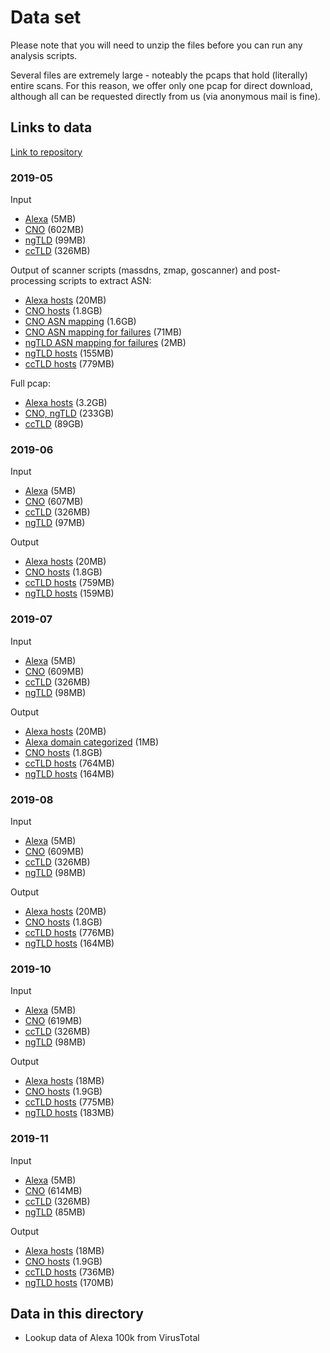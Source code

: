 # Data set

Please note that you will need to unzip the files before you can run any analysis scripts.

Several files are extremely large - noteably the pcaps that hold (literally)
entire scans. For this reason, we offer only one pcap for direct download,
although all can be requested directly from us (via anonymous mail is fine).

## Links to data

[Link to repository](https://dx.doi.org/10.25606/SURF.ec84cf2afb7e9096)

### 2019-05

Input
- [Alexa](https://hdl.handle.net/11112/78A5B824-0B9F-4394-AE33-FDE714F4F63C) (5MB)
- [CNO](https://hdl.handle.net/11112/BDFF5D90-EC60-4869-B82E-170D6817D8D4) (602MB)
- [ngTLD](https://hdl.handle.net/11112/63CBEE40-9045-4B21-81E9-0BFDB49AD126) (99MB)
- [ccTLD](https://hdl.handle.net/11112/ACFC6F9A-0581-43A1-A772-6F654F1ACC25) (326MB)

Output of scanner scripts (massdns, zmap, goscanner) and post-processing scripts to extract ASN:
- [Alexa hosts](https://hdl.handle.net/11112/618134EC-5242-4926-8830-492702E73D1B) (20MB)
- [CNO hosts](https://hdl.handle.net/11112/625FC11F-47E6-4831-9E46-4C3A28EB8EBC) (1.8GB)
- [CNO ASN mapping](https://hdl.handle.net/11112/68FD3AA6-4D42-4499-BE2C-EEA07D7450E9) (1.6GB)
- [CNO ASN mapping for failures](https://hdl.handle.net/11112/54F5CEB5-1A31-4D95-BC07-56FEFAA12680) (71MB)
- [ngTLD ASN mapping for failures](https://hdl.handle.net/11112/DF6F568F-6A59-48FA-A31E-2718EF153B9E) (2MB)
- [ngTLD hosts](https://hdl.handle.net/11112/EA41519C-11EA-4435-9397-79CCB25F301D) (155MB)
- [ccTLD hosts](https://hdl.handle.net/11112/C60C18D9-CEF4-44DB-A2C9-A736128FC06E) (779MB)

Full pcap:
- [Alexa hosts](https://hdl.handle.net/11112/37F57821-FA3D-4D2E-8552-D5414CB1FD38) (3.2GB)
- [CNO, ngTLD](https://hdl.handle.net/11112/AC472A67-B14C-48A9-9F60-FE9B41FB29D1) (233GB)
- [ccTLD](https://hdl.handle.net/11112/3AC4A2FC-4242-493E-92B1-AF86084D6F26) (89GB)

### 2019-06

Input
- [Alexa](https://hdl.handle.net/11112/DBE20C74-D82C-475B-BB4D-D69F4D5A2BCB) (5MB)
- [CNO](https://hdl.handle.net/11112/E70943ED-6F08-4963-830D-B7E95A38D280) (607MB)
- [ccTLD](https://hdl.handle.net/11112/EAF7E770-DBAF-4D19-8B04-B3480BBAED12) (326MB)
- [ngTLD](https://hdl.handle.net/11112/D7662292-9817-4AE5-AA13-3F962C8ACC15) (97MB)

Output
- [Alexa hosts](https://hdl.handle.net/11112/C986BAA6-31C4-494C-98A3-2044588FB244) (20MB)
- [CNO hosts](https://hdl.handle.net/11112/173D9C04-1BF7-48FD-877F-84046CE3252D) (1.8GB)
- [ccTLD hosts](https://hdl.handle.net/11112/C6E734EF-0FA2-4AAE-8349-31F97499E4D0) (759MB)
- [ngTLD hosts](https://hdl.handle.net/11112/90C7FDCA-C0CD-4185-90DF-689ED57DE082) (159MB)

### 2019-07

Input
- [Alexa](https://hdl.handle.net/11112/C174DC8F-B488-4C25-B0C3-1A04BDCF1A8A) (5MB)
- [CNO](https://hdl.handle.net/11112/43268A63-D77C-4CC6-949B-0F7F12406790) (609MB)
- [ccTLD](https://hdl.handle.net/11112/472BDAB8-2F3A-4A8B-A6A6-1F0B38A2FD41) (326MB)
- [ngTLD](https://hdl.handle.net/11112/03150569-6661-44C2-820B-04DA962FEC33) (98MB)

Output
- [Alexa hosts](https://hdl.handle.net/11112/50109A28-07D1-472D-98A7-9D00F49FE403) (20MB)
- [Alexa domain categorized](https://hdl.handle.net/11112/BEB799E6-FDAE-4A95-BC2F-AAEA4988F829) (1MB)
- [CNO hosts](https://hdl.handle.net/11112/BDA8B53A-B35C-46B1-B295-0CFA756B3CDB) (1.8GB)
- [ccTLD hosts](https://hdl.handle.net/11112/04FBDE41-7C86-4758-BBBA-31A85FBDD2DD) (764MB)
- [ngTLD hosts](https://hdl.handle.net/11112/75065782-925D-41B8-BF23-735F2F7FBB1A) (164MB)

### 2019-08

Input
- [Alexa](https://hdl.handle.net/11112/409F1817-B8B3-43D8-8F53-87A73ED667CC) (5MB)
- [CNO](https://hdl.handle.net/11112/6E5516C9-2490-4010-924D-917C3B152BC8) (609MB)
- [ccTLD](https://hdl.handle.net/11112/6AD15815-A9E7-4216-9133-70EFF46ACD4D) (326MB)
- [ngTLD](https://hdl.handle.net/11112/8252FCBF-F0C0-4825-BD44-966F7CB0CD1A) (98MB)

Output
- [Alexa hosts](https://hdl.handle.net/11112/63818E3E-782B-4B55-B436-9EB913308E18) (20MB)
- [CNO hosts](https://hdl.handle.net/11112/61348F6F-9986-4BF0-8428-2816E16F6CDF) (1.8GB)
- [ccTLD hosts](https://hdl.handle.net/11112/4D8EB459-3D57-4049-A4DC-7E24BD2F5E04) (776MB)
- [ngTLD hosts](https://hdl.handle.net/11112/46CD28D1-3C8B-47D9-B615-B57EFEECDE11) (164MB)

### 2019-10

Input
- [Alexa](https://hdl.handle.net/11112/D6954804-6DF2-4B3D-9C7F-A22D026DC886) (5MB)
- [CNO](https://hdl.handle.net/11112/614C832C-2050-4FC0-8CA3-6FFEA008D2E3) (619MB)
- [ccTLD](https://hdl.handle.net/11112/1EF1021C-B009-4464-A373-A0A5E07CE20C) (326MB)
- [ngTLD](https://hdl.handle.net/11112/E990AD82-C920-40C1-8399-01A8872D98B0) (98MB)

Output
- [Alexa hosts](https://hdl.handle.net/11112/3CF7A7CE-04A7-4C67-9F4E-C86A5430B1BA) (18MB)
- [CNO hosts](https://hdl.handle.net/11112/FD0542E3-A224-4732-9995-F7F50BCEFF20) (1.9GB)
- [ccTLD hosts](https://hdl.handle.net/11112/16FCCA7E-F1E3-4FDF-BDBF-ED076DBE0C85) (775MB)
- [ngTLD hosts](https://hdl.handle.net/11112/F96EF2D0-8A77-4A47-A664-7E273001817F) (183MB)

### 2019-11

Input
- [Alexa](https://hdl.handle.net/11112/E5942662-E59A-4364-8757-11DA721F8ABE) (5MB)
- [CNO](https://hdl.handle.net/11112/554E63EC-221B-4FA7-A2A9-755ED5C1ED68) (614MB)
- [ccTLD](https://hdl.handle.net/11112/43A78836-9A4A-46DE-BDBB-7603E1EFB23F) (326MB)
- [ngTLD](https://hdl.handle.net/11112/150E97C0-B330-451B-934C-591DE89BA5DD) (85MB)

Output
- [Alexa hosts](https://hdl.handle.net/11112/05F9D52F-1472-431F-B468-D2C303594F08) (18MB)
- [CNO hosts](https://hdl.handle.net/11112/B380BA9C-C6D7-4F1D-8A62-DA9C54512A7D) (1.9GB)
- [ccTLD hosts](https://hdl.handle.net/11112/175EAA40-59FB-4BE8-B798-970B02219548) (736MB)
- [ngTLD hosts](https://hdl.handle.net/11112/C173D569-B51E-4DB2-BCFA-5064632FC117) (170MB)


## Data in this directory

- Lookup data of Alexa 100k from VirusTotal
